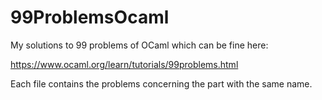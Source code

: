 # 99ProblemsOcaml
My solutions to 99 problems of OCaml which can be fine here:

https://www.ocaml.org/learn/tutorials/99problems.html

Each file contains the problems concerning the part with the same name.
